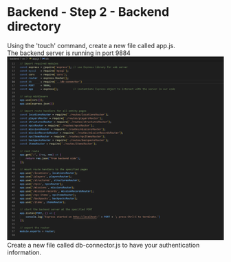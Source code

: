 # Backend - Step 2 - Backend directory
Using the 'touch' command, create a new file called app.js. <br>
The backend server is running in port 9884 <br>
![app.js file](https://github.com/scott5Tots/react-starter-app/blob/main/Step%202/assets/Appjs.jpg)
Create a new file called db-connector.js to have your authentication information. <br>

